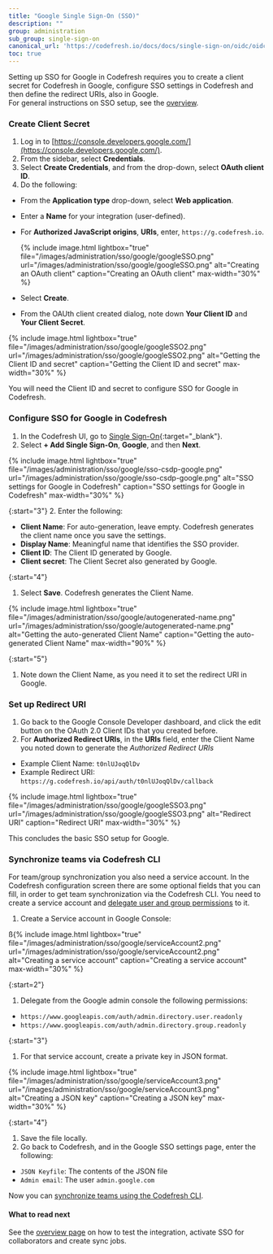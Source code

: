 ```yaml
---
title: "Google Single Sign-On (SSO)"
description: ""
group: administration
sub_group: single-sign-on
canonical_url: 'https://codefresh.io/docs/docs/single-sign-on/oidc/oidc-google/'
toc: true
---
```


Setting up SSO for Google in Codefresh requires you to create a client secret for Codefresh in Google, configure SSO settings in Codefresh and then define the redirect URIs, also in Google.  
For general instructions on SSO setup, see the [overview]({{site.baseurl}}/docs/administration/single-sign-on/sso-setup-oauth2/).


### Create Client Secret

1. Log in to [https://console.developers.google.com/](https://console.developers.google.com/).
1. From the sidebar, select **Credentials**.
1. Select **Create Credentials**, and from the drop-down, select **OAuth client ID**.
1. Do the following:
  * From the **Application type** drop-down, select **Web application**. 
  * Enter a **Name** for your integration (user-defined).  
  * For **Authorized JavaScript origins**, **URIs**, enter, `https://g.codefresh.io`.   
    
    {% include image.html 
       lightbox="true" 
       file="/images/administration/sso/google/googleSSO.png" 
       url="/images/administration/sso/google/googleSSO.png"
       alt="Creating an OAuth client"
       caption="Creating an OAuth client"
       max-width="30%"
       %}

  * Select **Create**. 
  * From the OAUth client created dialog, note down **Your Client ID** and **Your Client Secret**. 

   {% include image.html 
       lightbox="true" 
       file="/images/administration/sso/google/googleSSO2.png" 
       url="/images/administration/sso/google/googleSSO2.png"
       alt="Getting the Client ID and secret"
       caption="Getting the Client ID and secret"
       max-width="30%"
       %}

You will need the Client ID and secret to configure SSO for Google in Codefresh.


### Configure SSO for Google in Codefresh

1. In the Codefresh UI, go to [Single Sign-On](https://g.codefresh.io/2.0/account-settings/single-sign-on){:target="\_blank"}.
1. Select **+ Add Single Sign-On**, **Google**, and then **Next**.


 {% include image.html 
 lightbox="true" 
 file="/images/administration/sso/google/sso-csdp-google.png" 
  url="/images/administration/sso/google/sso-csdp-google.png"
  alt="SSO settings for Google in Codefresh"
  caption="SSO settings for Google in Codefresh"
  max-width="30%"
  %}

{:start="3"}
2. Enter the following: 
  * **Client Name**: For auto-generation, leave empty. Codefresh generates the client name once you save the settings.  
  * **Display Name**: Meaningful name that identifies the SSO provider.
  * **Client ID**: The Client ID generated by Google.  
  * **Client secret**: The Client Secret also generated by Google. 
    
{:start="4"}
1. Select **Save**. Codefresh generates the Client Name. 

  {% include image.html 
  lightbox="true" 
  file="/images/administration/sso/google/autogenerated-name.png" 
  url="/images/administration/sso/google/autogenerated-name.png"
  alt="Getting the auto-generated Client Name"
  caption="Getting the auto-generated Client Name"
  max-width="90%"
  %}

{:start="5"}
1. Note down the Client Name, as you need it to set the redirect URI in Google.

### Set up Redirect URI
1. Go back to the Google Console Developer dashboard, and click the edit button on the OAuth 2.0 Client IDs that you created before.
1. For **Authorized Redirect URIs**, in the **URIs** field, enter the Client Name you noted down to generate the *Authorized Redirect URIs*
  * Example Client Name: `t0nlUJoqQlDv`
  * Example Redirect URI: `https://g.codefresh.io/api/auth/t0nlUJoqQlDv/callback`
  
   {% include image.html 
  lightbox="true" 
  file="/images/administration/sso/google/googleSSO3.png" 
  url="/images/administration/sso/google/googleSSO3.png"
  alt="Redirect URI"
  caption="Redirect URI"
  max-width="30%"
  %}

This concludes the basic SSO setup for Google. 

### Synchronize teams via Codefresh CLI

For team/group synchronization you also need a service account. 
In the Codefresh configuration screen there are some optional fields that you can fill, in order to 
get team synchronization via the Codefresh CLI. You need to create a service account and [delegate user and group permissions](https://developers.google.com/admin-sdk/directory/v1/guides/delegation) to it.

1. Create a Service account in Google Console:

 ß{% include image.html 
  lightbox="true" 
  file="/images/administration/sso/google/serviceAccount2.png" 
  url="/images/administration/sso/google/serviceAccount2.png"
  alt="Creating a service account"
  caption="Creating a service account"
  max-width="30%"
  %}

{:start=2"}
1. Delegate from the Google admin console the following permissions:
  * `https://www.googleapis.com/auth/admin.directory.user.readonly`
  * `https://www.googleapis.com/auth/admin.directory.group.readonly`

{:start="3"}
1. For that service account, create a private key in JSON format.
    
  {% include image.html 
     lightbox="true" 
     file="/images/administration/sso/google/serviceAccount3.png" 
     url="/images/administration/sso/google/serviceAccount3.png"
     alt="Creating a JSON key"
     caption="Creating a JSON key"
    max-width="30%"
  %}

{:start="4"}
1. Save the file locally.  
1. Go back to Codefresh, and in the Google SSO settings page, enter the following:
  * `JSON Keyfile`: The contents of the JSON file
  * `Admin email`: The user `admin.google.com`

Now you can [synchronize teams using the Codefresh CLI]({{site.baseurl}}/docs/administration/single-sign-on/sso-setup-oauth2/#syncing-of-teams-after-initial-sso-setup).

#### What to read next
See the [overview page]({{site.baseurl}}/docs/administration/single-sign-on/sso-setup-oauth2/#testing-your-identity-provider) on how to test the integration, activate SSO for collaborators and create sync jobs.